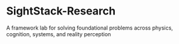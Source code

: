 # SightStack-Research
A framework lab for solving foundational problems across physics, cognition, systems, and reality perception
